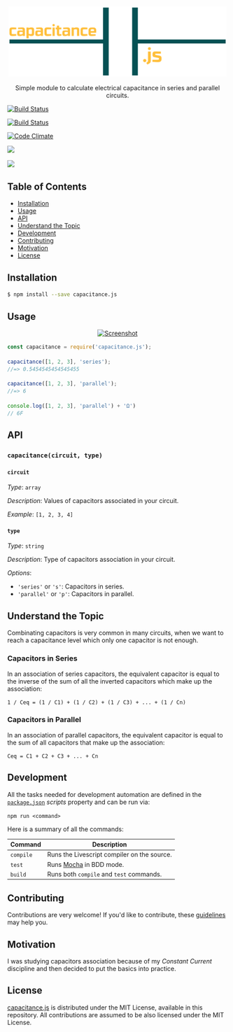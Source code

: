 <p align="center">
  <a href="">
    <img alt="Logo" src="logo.png" width="500px">
  </a>
</p>

<p align="center">
  Simple module to calculate electrical capacitance in series and parallel circuits.
</p>

<p align="center">

  <a href="https://codeship.com/projects/141662"><img alt="Build Status" src="https://codeship.com/projects/3f46be70-d1d3-0133-88ed-62f740529cd9/status?branch=master"></a>

  <a href="https://travis-ci.org/mabrasil/capacitance.js"><img alt="Build Status" src="https://travis-ci.org/mabrasil/capacitance.js.svg?branch=master"></a>

  <a href="https://codeclimate.com/github/mabrasil/capacitance.js"><img alt="Code Climate" src="https://codeclimate.com/github/mabrasil/capacitance.js/badges/gpa.svg"/></a>

  <a href="https://david-dm.org/mabrasil/capacitance.js" title="Dependency status"><img src="https://david-dm.org/mabrasil/capacitance.js.svg"/></a>

  <a href="https://david-dm.org/mabrasil/capacitance.js#info=devDependencies" title="devDependency status"><img src="https://david-dm.org/mabrasil/capacitance.js/dev-status.svg"/></a>

</p>

## Table of Contents

- [Installation](#installation)
- [Usage](#usage)
- [API](#api)
- [Understand the Topic](#understand-the-topic)
- [Development](#development)
- [Contributing](#contributing)
- [Motivation](#motivation)
- [License](#license)

## Installation

```sh
$ npm install --save capacitance.js
```

## Usage

<p align="center">
  <a href="">
    <img alt="Screenshot" src="http://i.imgur.com/SV3HhL7.png" width="900px">
  </a>
</p>

```js
const capacitance = require('capacitance.js');

capacitance([1, 2, 3], 'series');
//=> 0.5454545454545455

capacitance([1, 2, 3], 'parallel');
//=> 6

console.log([1, 2, 3], 'parallel') + 'Ω')
// 6F
```

## API

### `capacitance(circuit, type)`

#### `circuit`

*Type*: `array`

*Description*: Values of capacitors associated in your circuit.

*Example*: `[1, 2, 3, 4]`

#### `type`

*Type*: `string`

*Description*: Type of capacitors association in your circuit.

*Options*:

  - `'series'` or `'s'`: Capacitors in series.
  - `'parallel'` or `'p'`: Capacitors in parallel.

## Understand the Topic

Combinating capacitors is very common in many circuits, when we want to reach a
capacitance level which only one capacitor is not enough.

### Capacitors in Series

In an association of series capacitors, the equivalent capacitor is equal to
the inverse of the sum of all the inverted capacitors which make up the
association:

```
1 / Ceq = (1 / C1) + (1 / C2) + (1 / C3) + ... + (1 / Cn)
```

### Capacitors in Parallel

In an association of parallel capacitors, the equivalent capacitor is equal to the
sum of all capacitors that make up the association:

```
Ceq = C1 + C2 + C3 + ... + Cn
```

## Development

All the tasks needed for development automation are defined in the
[`package.json`](package.json) *scripts* property and can be run via:

`npm run <command>`

Here is a summary of all the commands:

|  **Command**  |                                     **Description**                                      |
|---------------|------------------------------------------------------------------------------------------|
| `compile`     | Runs the Livescript compiler on the source.                                              |
| `test`        | Runs [Mocha](https://mochajs.org/) in BDD mode.                                          |
| `build`       | Runs both `compile` and `test` commands.                                                 |

## Contributing

Contributions are very welcome! If you'd like to contribute, these
[guidelines](CONTRIBUTING.md) may help you.

## Motivation

I was studying capacitors association because of my *Constant Current* discipline
and then decided to put the basics into practice.

## License

[capacitance.js](https://github.com/mabrasil/capacitance.js) is distributed under
the MIT License, available in this repository. All contributions are assumed to
be also licensed under the MIT License.
